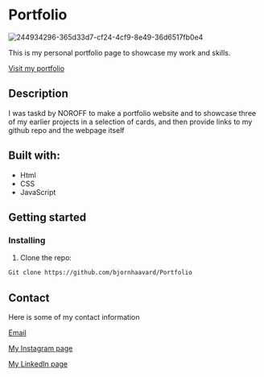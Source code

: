 # Portfolio
![244934296-365d33d7-cf24-4cf9-8e49-36d6517fb0e4](https://github.com/bjornhaavard/Portfolio/assets/94046432/745eaac0-93a6-49be-9edd-86e6b5c0efd8)

This is my personal portfolio page to showcase my work and skills.

[Visit my portfolio](https://precious-cannoli-adc0f8.netlify.app/#intro)


## Description

I was taskd by NOROFF to make a portfolio website and to showcase three of my earlier projects in a selection of cards, and then provide links to my github repo and the webpage itself

## Built with:

- Html
- CSS
- JavaScript

## Getting started

### Installing

1. Clone the repo:
```bash
Git clone https://github.com/bjornhaavard/Portfolio
```

## Contact

Here is some of my contact information

[Email](bjornhaavard@hotmail.com)

[My Instagram page](https://www.instagram.com/bjornhaavardsteinnes/)

[My LinkedIn page](https://www.linkedin.com/in/bj%C3%B8rn-h%C3%A5vard-steinnes-87333b21a/)
